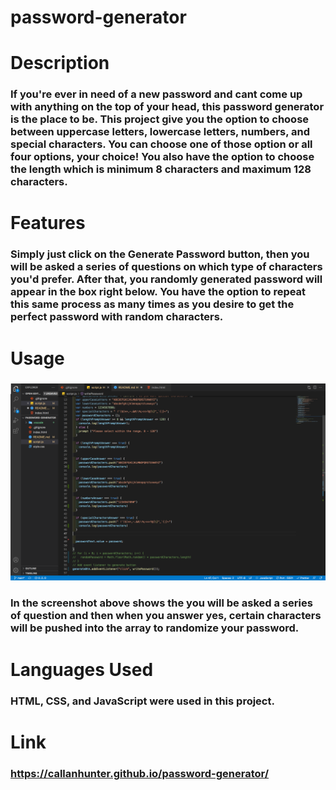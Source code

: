 # password-generator

# Description

### If you're ever in need of a new password and cant come up with anything on the top of your head, this password generator is the place to be. This project give you the option to choose between uppercase letters, lowercase letters, numbers, and special characters. You can choose one of those option or all four options, your choice! You also have the option to choose the length which is minimum 8 characters and maximum 128 characters.

# Features

### Simply just click on the Generate Password button, then you will be asked a series of questions on which type of characters you'd prefer. After that, you randomly generated password will appear in the box right below. You have the option to repeat this same process as many times as you desire to get the perfect password with random characters.

# Usage

### ![Screenshot of JavaScript](images/screenshot.png)

### In the screenshot above shows the you will be asked a series of question and then when you answer yes, certain characters will be pushed into the array to randomize your password.

# Languages Used

### HTML, CSS, and JavaScript were used in this project.

# Link

### https://callanhunter.github.io/password-generator/
